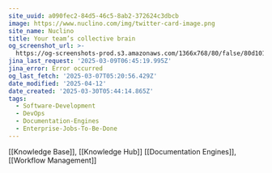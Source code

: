 ```yaml
---
site_uuid: a090fec2-84d5-46c5-8ab2-372624c3dbcb
image: https://www.nuclino.com/img/twitter-card-image.png
site_name: Nuclino
title: Your team’s collective brain
og_screenshot_url: >-
  https://og-screenshots-prod.s3.amazonaws.com/1366x768/80/false/80d1017caa5faa7f717416861a36234193a78db9014a7ec439cb36969fdafbe8.jpeg
jina_last_request: '2025-03-09T06:45:19.995Z'
jina_error: Error occurred
og_last_fetch: '2025-03-07T05:20:56.429Z'
date_modified: '2025-04-12'
date_created: '2025-03-30T05:44:14.865Z'
tags:
  - Software-Development
  - DevOps
  - Documentation-Engines
  - Enterprise-Jobs-To-Be-Done
---
```












[[Knowledge Base]], [[Knowledge Hub]]
[[Documentation Engines]], [[Workflow Management]]
